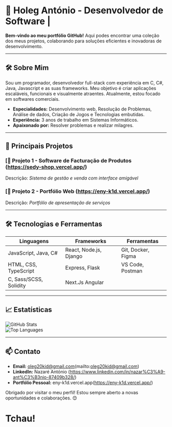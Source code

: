 # 🌟 Holeg António - Desenvolvedor de Software |   

**Bem-vindo ao meu portfólio GitHub!** Aqui podes encontrar uma coleção dos meus projetos, colaborando para soluções eficientes e inovadoras de desenvolvimento.

---

## 🛠️ Sobre Mim  
Sou um programador, desenvolvedor full-stack com experiência em C, C#, Java, Javascript e as suas frameworks. Meu objetivo é criar aplicações escaláveis, funcionais e visualmente atraentes. Atualmente, estou focado em softwares comerciais.  

- **Especialidades:** Desenvolvimento web, Resolução de Problemas, Análise de dados, Criação de Jogos e Tecnologias embutidas.  
- **Experiência:** 3 anos de trabalho em Sistemas Informáticos.  
- **Apaixonado por:** Resolver problemas e realizar milagres.  

---

## 🚀 Principais Projetos  

### [🔗 Projeto 1 - Software de Facturação de Produtos (https://sedy-shop.vercel.app/)  
Descrição: *Sistema de gestão e venda com interface amigável*  

### [🔗 Projeto 2 - Portfólio Web (https://eny-k1d.vercel.app/)  
Descrição: *Portfólio de apresentação de serviços*  

---

## 🛠️ Tecnologias e Ferramentas  

| **Linguagens**          | **Frameworks**        | **Ferramentas**           |  
|-------------------------|-----------------------|---------------------------|  
| JavaScript, Java, C#    | React, Node.js, Django| Git, Docker, Figma        |  
| HTML, CSS, TypeScript   | Express, Flask        | VS Code, Postman          |  
| C, Sass/SCSS, Solidity  | Next.Js Angular       |                           |
---

## 📈 Estatísticas  

![GitHub Stats](https://github-readme-stats.vercel.app/api?username=OlegAnt12&show_icons=true&theme=radical)  
![Top Languages](https://github-readme-stats.vercel.app/api/top-langs/?username=OlegAnt12&layout=compact&theme=radical)

---

## 📫 Contato  

- **Email:** oleg20kid@gmail.com(mailto:oleg20kid@gmail.com)  
- **LinkedIn:** Nazaré António (https://www.linkedin.com/in/nazar%C3%A9-ant%C3%B3nio-87409b328/)  
- **Portfólio Pessoal:** eny-k1d.vercel.app(https://eny-k1d.vercel.app/)  

Obrigado por visitar o meu perfil! Estou sempre aberto a novas oportunidades e colaborações. 😊
<h1>
  Tchau!
</h1>

